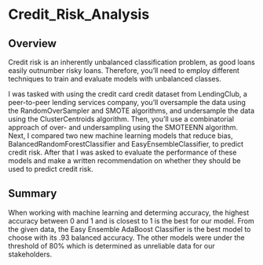 # Credit_Risk_Analysis



## Overview

Credit risk is an inherently unbalanced classification problem, as good loans easily outnumber risky loans. Therefore, you’ll need to employ different techniques to train and evaluate models with unbalanced classes. 

I was tasked with using the credit card credit dataset from LendingClub, a peer-to-peer lending services company, you’ll oversample the data using the RandomOverSampler and SMOTE algorithms, and undersample the data using the ClusterCentroids algorithm. Then, you’ll use a combinatorial approach of over- and undersampling using the SMOTEENN algorithm. Next, I compared two new machine learning models that reduce bias, BalancedRandomForestClassifier and EasyEnsembleClassifier, to predict credit risk. After that I was asked to evaluate the performance of these models and make a written recommendation on whether they should be used to predict credit risk.


## Summary 

When working with machine learning and determing accuracy, the highest accuracy between 0 and 1 and is closest to 1 is the best for our model. From the given data, the Easy Ensemble AdaBoost Classifier is the best model to choose with its .93 balanced accuracy. The other models were under the threshold of 80% which is determined as unreliable data for our stakeholders. 
